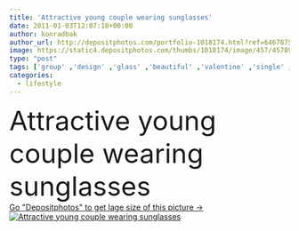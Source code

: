 ```yaml
---
title: 'Attractive young couple wearing sunglasses'
date: 2011-01-03T12:07:18+00:00
author: konradbak
author_url: http://depositphotos.com/portfolio-1018174.html?ref=64678756
image: https://static4.depositphotos.com/thumbs/1018174/image/457/4578965/api_thumb_450.jpg?forcejpeg=true
type: "post"
tags: ['group' ,'design' ,'glass' ,'beautiful' ,'valentine' ,'single' ,'holding' ,'person' ,'new' ,'elegance' ,'love' ,'party' ,'travel' ,'girl' ,'female' ,'young' ,'women' ,'beauty' ,'sun' ,'model' ,'happiness' ,'portrait' ,'girls' ,'mode' ,'blond' ,'man' ,'dark' ,'eyes' ,'3d' ,'fashion' ,'Men' ,'river' ,'bridge' ,'easter' ,'elements' ,'winter' ,'year' ,'pose' ,'pretty' ,'building' ,'city' ,'urban' ,'couple' ,'romantic' ,'evening' ,'glamour' ,'woman' ,'fingers' ,'lifestyle' ,'stand' ]
categories: 
  - lifestyle
---
```

<div aling="center">
            <font size="60"> Attractive young couple wearing sunglasses</font>   
</div>
<div>
    <a href='https://depositphotos.com/4578965/stock-photo-attractive-young-couple-wearing-sunglasses.html?ref=64678756' target=_blank > Go "Depositphotos" to get lage size of this picture ->
        <img href='https://depositphotos.com/4578965/stock-photo-attractive-young-couple-wearing-sunglasses.html?ref=64678756' src='https://static4.depositphotos.com/1018174/457/i/950/depositphotos_4578965-stock-photo-attractive-young-couple-wearing-sunglasses.jpg?forcejpeg=true' alt='Attractive young couple wearing sunglasses' >
    </a>
</div>
